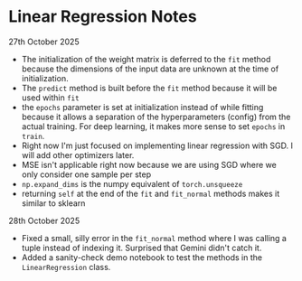 # Linear Regression Notes

27th October 2025

- The initialization of the weight matrix is deferred to the `fit` method because the dimensions of the input data are unknown at the time of initialization.
- The `predict` method is built before the `fit` method because it will be used within `fit`
- the `epochs` parameter is set at initialization instead of while fitting because it allows a separation of the hyperparameters (config) from the actual training. For deep learning, it makes more sense to set `epochs` in `train`.
- Right now I'm just focused on implementing linear regression with SGD. I will add other optimizers later.
- MSE isn't applicable right now because we are using SGD where we only consider one sample per step
- `np.expand_dims` is the numpy equivalent of `torch.unsqueeze`
- returning `self` at the end of the `fit` and `fit_normal` methods makes it similar to sklearn

28th October 2025
- Fixed a small, silly error in the `fit_normal` method where I was calling a tuple instead of indexing it. Surprised that Gemini didn't catch it.
- Added a sanity-check demo notebook to test the methods in the `LinearRegression` class.